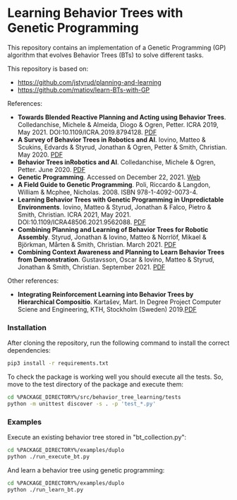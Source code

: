 # Learning Behavior Trees with Genetic Programming

This repository contains an implementation of a Genetic Programming (GP) algorithm 
that evolves Behavior Trees (BTs) to solve different tasks.

This repository is based on:
* https://github.com/jstyrud/planning-and-learning
* https://github.com/matiov/learn-BTs-with-GP

References:
* __Towards Blended Reactive Planning and Acting using Behavior Trees__.
  Colledanchise, Michele & Almeida, Diogo & Ogren, Petter.
  ICRA 2019, May 2021. DOI:10.1109/ICRA.2019.8794128. [PDF](https://arxiv.org/pdf/1611.00230.pdf)
* __A Survey of Behavior Trees in Robotics and AI__. 
  Iovino, Matteo & Scukins, Edvards & Styrud, Jonathan & Ogren, Petter & Smith, Christian. 
  May 2020. [PDF](https://arxiv.org/pdf/2005.05842.pdf)
* __Behavior Trees inRobotics and AI__.
  Colledanchise, Michele & Ogren, Petter. 
  June 2020. [PDF](https://arxiv.org/pdf/1709.00084.pdf)
* __Genetic Programming__. 
  Accessed on December 22, 2021. [Web](https://geneticprogramming.com)
* __A Field Guide to Genetic Programming__. 
  Poli, Riccardo & Langdon, William & Mcphee, Nicholas. 
  2008. ISBN 978-1-4092-0073-4.
* __Learning Behavior Trees with Genetic Programming in Unpredictable Environments__.
  Iovino, Matteo & Styrud, Jonathan & Falco, Pietro & Smith, Christian.
  ICRA 2021, May 2021. DOI:10.1109/ICRA48506.2021.9562088. [PDF](https://arxiv.org/pdf/2011.03252v1.pdf)
* __Combining Planning and Learning of Behavior Trees for Robotic Assembly__.
  Styrud, Jonathan & Iovino, Matteo & Norrlöf, Mikael & Björkman, Mårten & Smith, Christian. 
  March 2021. [PDF](https://arxiv.org/pdf/2103.09036v1.pdf) 
* __Combining Context Awareness and Planning to Learn Behavior Trees from Demonstration__. 
  Gustavsson, Oscar & Iovino, Matteo & Styrud, Jonathan & Smith, Christian. 
  September 2021. [PDF](https://arxiv.org/pdf/2109.07133.pdf)

Other references:
* __Integrating Reinforcement Learning into Behavior Trees by Hierarchical Compositio__.
  Kartašev, Mart. 
  In Degree Project Computer Sciene and Engineering, KTH, Stockholm (Sweden) 
  2019.[PDF](https://www.diva-portal.org/smash/get/diva2:1368535/FULLTEXT01.pdf)

### Installation

After cloning the repository, run the following command to install the correct dependencies:
```bash
pip3 install -r requirements.txt
```

To check the package is working well you should execute all the tests. So, move to the 
test directory of the package and execute them:
```bash
cd %PACKAGE_DIRECTORY%/src/behavior_tree_learning/tests
python -m unittest discover -s . -p 'test_*.py'
```
### Examples

Execute an existing behavior tree stored in "bt_collection.py":
```bash
cd %PACKAGE_DIRECTORY%/examples/duplo
python ./run_execute_bt.py
```

And learn a behavior tree using genetic programming: 
```bash
cd %PACKAGE_DIRECTORY%/examples/duplo
python ./run_learn_bt.py
```
